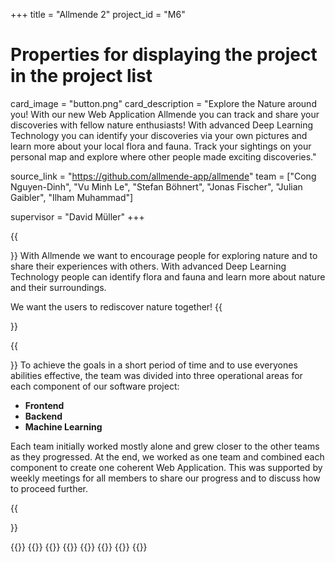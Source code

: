 +++
title = "Allmende 2"
project_id = "M6"

# Properties for displaying the project in the project list
card_image = "button.png"
card_description = "Explore the Nature around you! With our new Web Application Allmende you can track and share your discoveries with fellow nature enthusiasts! With advanced Deep Learning Technology you can identify your discoveries via your own pictures and learn more about your local flora and fauna. Track your sightings on your personal map and explore where other people made exciting discoveries."

source_link = "https://github.com/allmende-app/allmende"
team = ["Cong Nguyen-Dinh", "Vu Minh Le", "Stefan Böhnert", "Jonas Fischer", "Julian Gaibler", "Ilham Muhammad"]

supervisor = "David Müller"
+++

{{<section title="Our Goal">}}
With Allmende we want to encourage people for exploring nature and to share their experiences with others. With advanced Deep Learning Technology people can identify flora and fauna and learn more about nature and their surroundings.

We want the users to rediscover nature together!
{{</section>}}

{{<section title="The Team">}}
To achieve the goals in a short period of time and to use everyones abilities effective, the team was divided into three operational areas for each component of our software project:

- **Frontend**
- **Backend**
- **Machine Learning** 

Each team initially worked mostly alone and grew closer to the other teams as they progressed. At the end, we worked as one team and combined each component to create one coherent Web Application. This was supported by weekly meetings for all members to share our progress and to discuss how to proceed further.

{{</section >}}

{{<gallery>}}
{{<team-member image="Cong.jpg" name="Cong Nguyen-Dinh">}}
{{<team-member image="Minh.jpg" name="Vu Minh Le">}}
{{<team-member image="Stefan.jpg" name="Stefan Böhnert">}}
{{<team-member image="Fischer.jpg" name="Jonas Fischer">}}
{{<team-member image="Julian.jpg" name="Julian Gaibler">}}
{{<team-member image="Ilhalm.jpg" name="Ilham Muhammad">}}
{{</gallery>}}
